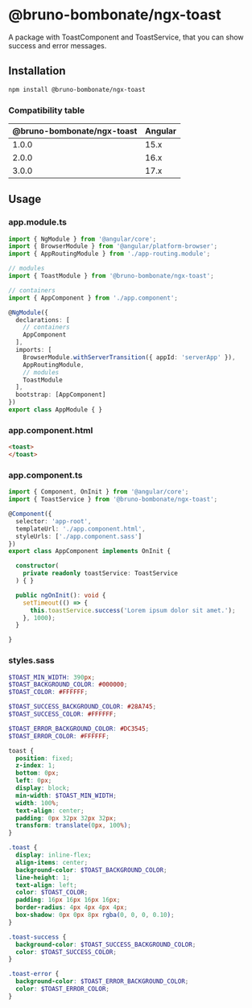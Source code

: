
# @bruno-bombonate/ngx-toast

A package with ToastComponent and ToastService, that you can show success and error messages.

## Installation

```bash
npm install @bruno-bombonate/ngx-toast
```

### Compatibility table

|@bruno-bombonate/ngx-toast|Angular|
|-|-|
|1.0.0|15.x|
|2.0.0|16.x|
|3.0.0|17.x|

## Usage

### app.module.ts

```typescript
import { NgModule } from '@angular/core';
import { BrowserModule } from '@angular/platform-browser';
import { AppRoutingModule } from './app-routing.module';

// modules
import { ToastModule } from '@bruno-bombonate/ngx-toast';

// containers
import { AppComponent } from './app.component';

@NgModule({
  declarations: [
    // containers
    AppComponent
  ],
  imports: [
    BrowserModule.withServerTransition({ appId: 'serverApp' }),
    AppRoutingModule,
    // modules
    ToastModule
  ],
  bootstrap: [AppComponent]
})
export class AppModule { }
```

### app.component.html

```html
<toast>
</toast>
```

### app.component.ts

```typescript
import { Component, OnInit } from '@angular/core';
import { ToastService } from '@bruno-bombonate/ngx-toast';

@Component({
  selector: 'app-root',
  templateUrl: './app.component.html',
  styleUrls: ['./app.component.sass']
})
export class AppComponent implements OnInit {

  constructor(
    private readonly toastService: ToastService
  ) { }

  public ngOnInit(): void {
    setTimeout(() => {
      this.toastService.success('Lorem ipsum dolor sit amet.');
    }, 1000);
  }

}
```

### styles.sass

```scss
$TOAST_MIN_WIDTH: 390px;
$TOAST_BACKGROUND_COLOR: #000000;
$TOAST_COLOR: #FFFFFF;

$TOAST_SUCCESS_BACKGROUND_COLOR: #28A745;
$TOAST_SUCCESS_COLOR: #FFFFFF;

$TOAST_ERROR_BACKGROUND_COLOR: #DC3545;
$TOAST_ERROR_COLOR: #FFFFFF;

toast {
  position: fixed;
  z-index: 1;
  bottom: 0px;
  left: 0px;
  display: block;
  min-width: $TOAST_MIN_WIDTH;
  width: 100%;
  text-align: center;
  padding: 0px 32px 32px 32px;
  transform: translate(0px, 100%);
}

.toast {
  display: inline-flex;
  align-items: center;
  background-color: $TOAST_BACKGROUND_COLOR;
  line-height: 1;
  text-align: left;
  color: $TOAST_COLOR;
  padding: 16px 16px 16px 16px;
  border-radius: 4px 4px 4px 4px;
  box-shadow: 0px 0px 8px rgba(0, 0, 0, 0.10);
}

.toast-success {
  background-color: $TOAST_SUCCESS_BACKGROUND_COLOR;
  color: $TOAST_SUCCESS_COLOR;
}

.toast-error {
  background-color: $TOAST_ERROR_BACKGROUND_COLOR;
  color: $TOAST_ERROR_COLOR;
}
```
